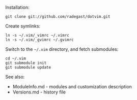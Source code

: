 Installation:

    git clone git://github.com/radegast/dotvim.git

Create symlinks:

    ln -s ~/.vim/_vimrc ~/.vimrc
    ln -s ~/.vim/_gvimrc ~/.gvimrc

Switch to the `~/.vim` directory, and fetch submodules:

    cd ~/.vim
    git submodule init
    git submodule update

See also:

* ModuleInfo.md - modules and customization description
* Versions.md - history file
